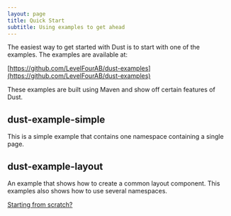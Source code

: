 ```yaml
---
layout: page
title: Quick Start
subtitle: Using examples to get ahead
---
```


The easiest way to get started with Dust is to start with one of the examples. The examples are available at:

[https://github.com/LevelFourAB/dust-examples](https://github.com/LevelFourAB/dust-examples)

These examples are built using Maven and show off certain features of Dust.

dust-example-simple
-------------------

This is a simple example that contains one namespace containing a single page.

dust-example-layout
-------------------

An example that shows how to create a common layout component. This examples also shows how to use several namespaces.

<div class="align-center">
<a class="btn btn-outline btn-lg" href="{{ site.baseurl }}/docs/getting-started">Starting from scratch?</a>
</div>
